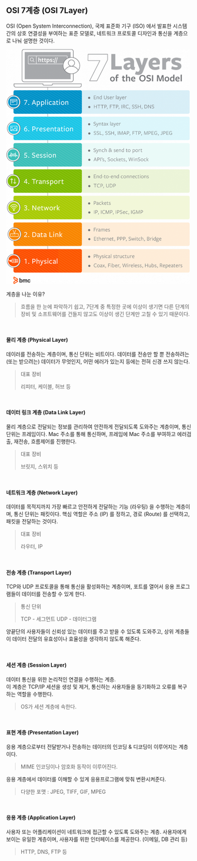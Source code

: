 ## OSI 7계층 (OSI 7Layer)
OSI (Open System Interconnection), 국제 표준화 기구 (ISO) 에서 발표한 시스템 간의 상호 연결성을 부여하는 표준 모델로, 네트워크 프로토콜 디자인과 통신을 계층으로 나눠 설명한 것이다.

<img src="../img/osi7layer.png" width="500">

계층을 나눈 이유?
> 흐름을 한 눈에 파악하기 쉽고, 7단계 중 특정한 곳에 이상이 생기면 다른 단계의 장비 및 소프트웨어를 건들지 않고도 이상이 생긴 단계만 고칠 수 있기 때문이다.

<br />

#### 물리 계층 (Physical Layer)
데이러를 전송하는 계층이며, 통신 단위는 비트이다.
데이터를 전송만 할 뿐 전송하려는 (또는 받으려는) 데이터가 무엇인지, 어떤 에러가 있는지 등에는 전혀 신경 쓰지 않는다. 
> 대표 장비
>
> 리피터, 케이블, 허브 등

<br />

#### 데이터 링크 계층 (Data Link Layer)
물리 계층으로 전달되는 정보를 관리하여 안전하게 전달되도록 도와주는 계층이며, 통신 단위는 프레임이다.
Mac 주소를 통해 통신하며, 프레임에 Mac 주소를 부여하고 에러검출, 재전송, 흐름제어를 진행한다.
> 대표 장비
>
> 브릿지, 스위치 등

<br />

#### 네트워크 계층 (Network Layer)
데이터를 목적지까지 가장 빠르고 안전하게 전달하는 기능 (라우팅) 을 수행하는 계층이며, 통신 단위는 패킷이다.
핵심 역할은 주소 (IP) 를 정하고, 경로 (Route) 를 선택하고, 패킷을 전달하는 것이다.
> 대표 장비
>
> 라우터, IP
<br />

#### 전송 계층 (Transport Layer)
TCP와 UDP 프로토콜을 통해 통신을 활성화하는 계층이며, 포트를 열어서 응용 프로그램들이 데이터를 전송할 수 있게 한다.
> 통신 단위
>
> TCP - 세그먼트
> UDP - 데이터그램

양끝단의 사용자들이 신뢰성 있는 데이터를 주고 받을 수 있도록 도와주고, 상위 계층들이 데이터 전달의 유효성이나 효율성을 생각하지 않도록 해준다. 

<br />

#### 세션 계층 (Session Layer)
데이터 통신을 위한 논리적인 연결을 수행하는 계층.  
이 계층은 TCP/IP 세션을 생성 및 제거, 통신하는 사용자들을 동기화하고 오류를 복구하는 역할을 수행한다.

> OS가 세션 계층에 속한다.

<br />

#### 표현 계층 (Presentation Layer)
응용 계층으로부터 전달받거나 전송하는 데이터의 인코딩 & 디코딩이 이루어지는 계층이다.
> MIME 인코딩이나 암호화 동작이 이루어진다.

응용 계층에서 데이터를 이해할 수 있게 응용프로그램에 맞춰 변환시켜준다.
> 다양한 포맷 : JPEG, TIFF, GIF, MPEG

<br />

#### 응용 계층 (Application Layer)
사용자 또는 어플리케이션이 네트워크에 접근할 수 있도록 도와주는 계층.
사용자에게 보이는 유일한 계층이며, 사용자를 위한 인터페이스를 제공한다. (이메일, DB 관리 등)
> HTTP, DNS, FTP 등
